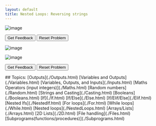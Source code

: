 ```yaml
---
layout: default
title: Nested Loops: Reversing strings
---
```



![image](https://user-images.githubusercontent.com/68385109/226176381-ce385f00-26d0-4e7f-8cc4-561104227159.png)

<div id="0-sortableTrash" class="sortable-code"></div> 
<div id="0-sortable" class="sortable-code"></div> 
<div style="clear:both;"></div> 
<p> 
    <input id="0-feedbackLink" value="Get Feedback" type="button" /> 
    <input id="0-newInstanceLink" value="Reset Problem" type="button" /> 
</p> 
<script type="text/javascript"> 
(function(){
  var initial = "run = &quot;True&quot;\n" +
    "while (run != &quot;&quot;):\n" +
    "  run = input(&quot;I can reverse any word you enter: &quot;)\n" +
    "  reverseWord = &quot;&quot; \n" +
    "  for i in range(len(run), 0, -1):\n" +
    "   reverseWord += run[i-1]\n" +
    "  print(reverseWord)";
  var parsonsPuzzle = new ParsonsWidget({
    "sortableId": "0-sortable",
    "max_wrong_lines": 0,
    "grader": ParsonsWidget._graders.LineBasedGrader,
    "exec_limit": 2500,
    "can_indent": true,
    "x_indent": 50,
    "lang": "en",
    "show_feedback": true
  });
  parsonsPuzzle.init(initial);
  parsonsPuzzle.shuffleLines();
  $("#0-newInstanceLink").click(function(event){ 
      event.preventDefault(); 
      parsonsPuzzle.shuffleLines(); 
  }); 
  $("#0-feedbackLink").click(function(event){ 
      event.preventDefault(); 
      parsonsPuzzle.getFeedback(); 
  }); 
})(); 
</script>

![image](https://user-images.githubusercontent.com/68385109/216830541-e6e4b465-7eab-4705-8750-339fec0948bd.png)

![image](https://user-images.githubusercontent.com/68385109/216830477-526c1c28-bb21-4ed4-a693-9a61724f719a.png)
<div id="1-sortableTrash" class="sortable-code"></div> 
<div id="1-sortable" class="sortable-code"></div> 
<div style="clear:both;"></div> 
<p> 
    <input id="1-feedbackLink" value="Get Feedback" type="button" /> 
    <input id="1-newInstanceLink" value="Reset Problem" type="button" /> 
</p> 
<script type="text/javascript"> 
(function(){
  var initial = "#These are arrays that can hold more than one value. If a variable is like a box, an array is a row of boxes.\n" +
    "students = [ &quot;John&quot;, &quot;Bill&quot;, &quot;Pete&quot;, &quot;Dave&quot; ]\n" +
    "subjects = [ &quot;English&quot;, &quot;Music&quot;, &quot;Computer Science&quot;, &quot;Art&quot; ]\n" +
    "#Output all students with all subjects. x student is good at x subject\n" +
    "for student in students:\n" +
    "  for subject in subjects:\n" +
    "        print(student + &quot; is good at &quot; + subject)";
  var parsonsPuzzle = new ParsonsWidget({
    "sortableId": "1-sortable",
    "max_wrong_lines": 10,
    "grader": ParsonsWidget._graders.LineBasedGrader,
    "exec_limit": 2500,
    "can_indent": true,
    "x_indent": 50,
    "lang": "en",
    "show_feedback": true,
    "trashId": "1-sortableTrash"
  });
  parsonsPuzzle.init(initial);
  parsonsPuzzle.shuffleLines();
  $("#1-newInstanceLink").click(function(event){ 
      event.preventDefault(); 
      parsonsPuzzle.shuffleLines(); 
  }); 
  $("#1-feedbackLink").click(function(event){ 
      event.preventDefault(); 
      parsonsPuzzle.getFeedback(); 
  }); 
})(); 
</script>
## Topics:
[Outputs](./Outputs.html)
[Variables and Outputs](./Variables.html)
[Variables, Outputs, and Inputs](./Inputs.html)
[Maths Operators (input integers)](./Maths.html)
[Random numbers](./Random.html)
[Strings and Casting](./Casting.html)
[Booleans](./Booleans.html)
[If](./If.html)
[If/Else](./Else.html)
[If/Elif/Else](./Elif.html)
[Nested Ifs](./NestedIf.html)
[For loops](./For.html)
[While loops](./While.html)
[Nested loops](./NestedLoops.html)
[Arrays/Lists](./Arrays.html)
[2D Lists](./2D.html)
[File handling](./Files.html)
[Subprograms(functions/procedures)](./Subprograms.html)
